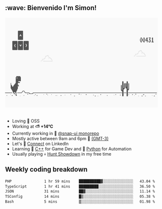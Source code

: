 <h2>:wave: <b>Bienvenido I'm Simon!&nbsp;</b></h2>

<section>
  <img src="./static/banner.gif" height=300 width=1000>
</section>

<br>

<ul>
  <li>
     Loving 🤍 OSS
  </li>
  <li>
		<!--START_SECTION:weather-->
		Working at <b>⛅️  +14°C</b>
		<!--END_SECTION:weather-->
  </li>
  <li>
    Currently working in 🎨&nbsp;<a href=https://github.com/snapverse/snap-ui target=_blank>@snap-ui monorepo</a>
  </li>
  <li>
    Mostly active between 9am and 6pm 🚩 <a href=https://onlinealarmkur.com/world/es target=_blank>(GMT-3)</a>
  </li>
  <li>
    Let's 🔗&nbsp;<a href=https://www.linkedin.com/in/itssimmons target=_blank>Connect</a> on LinkedIn
  </li>
  <li>
    Learning 👴&nbsp;<a href=https://images3.memedroid.com/images/UPLOADED755/65f2bce6734f6.webp target=_blank>C++</a> for Game Dev and 🐍&nbsp;<a href=https://qph.cf2.quoracdn.net/main-qimg-4472b6229cb75bf66ab531f3ebd4f975-lq target=_blank>Python</a> for Automation
  </li>
  <li>
    Usually playing 💀&nbsp;<a href=https://www.huntshowdown.com target=_blank>Hunt Showdown</a> in my free time
  </li>
</ul>

<h2><b>Weekly coding breakdown </b></h2>

<!--START_SECTION:waka-->

```txt
PHP               1 hr 59 mins    ██████████▓░░░░░░░░░░░░░░   43.04 %
TypeScript        1 hr 41 mins    █████████░░░░░░░░░░░░░░░░   36.50 %
JSON              31 mins         ██▓░░░░░░░░░░░░░░░░░░░░░░   11.14 %
TSConfig          14 mins         █▒░░░░░░░░░░░░░░░░░░░░░░░   05.38 %
Bash              5 mins          ▒░░░░░░░░░░░░░░░░░░░░░░░░   01.98 %
```

<!--END_SECTION:waka-->
